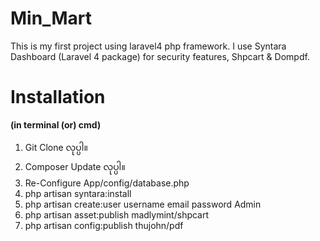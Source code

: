 Min_Mart
========

This is my first project using laravel4 php framework. I use Syntara Dashboard (Laravel 4 package) for security features, Shpcart & Dompdf.

Installation
============

**(in terminal (or) cmd)**

1. Git Clone လုပ္ပါ။
2. Composer Update လုပ္ပါ။
3. Re-Configure App/config/database.php
4. php artisan syntara:install 
5. php artisan create:user username email password Admin
6. php artisan asset:publish madlymint/shpcart 
7. php artisan config:publish thujohn/pdf 
